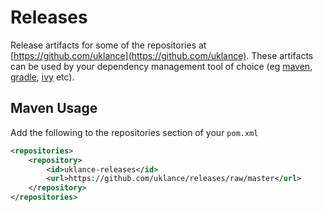 Releases
========

Release artifacts for some of the repositories at [https://github.com/uklance](https://github.com/uklance). These
artifacts can be used by your dependency management tool of choice (eg [maven](http://maven.apache.org/), 
[gradle](http://www.gradle.org/), [ivy](http://ant.apache.org/ivy/) etc).

Maven Usage
-----------
Add the following to the repositories section of your ```pom.xml```
```xml
<repositories>
    <repository>
        <id>uklance-releases</id>
        <url>https://github.com/uklance/releases/raw/master</url>
    </repository>
</repositories>
```
